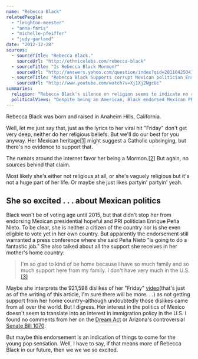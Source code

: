 ```yaml
---
name: "Rebecca Black"
relatedPeople:
  - "leighton-meester"
  - "anna-faris"
  - "michelle-pfeiffer"
  - "judy-garland"
date: "2012-12-28"
sources:
  - sourceTitle: "Rebecca Black."
    sourceUrl: "http://ethnicelebs.com/rebecca-black"
  - sourceTitle: "Is Rebecca Black Mormon?"
    sourceUrl: "http://answers.yahoo.com/question/index?qid=20110425041608AAqni4Z"
  - sourceTitle: "Rebecca Black Supports corrupt Mexican politician Enrique Peña Nieto."
    sourceUrl: "http://www.youtube.com/watch?v=Xj1Xj2NgcUc"
summaries:
  religion: "Rebecca Black's silence on religion seems to indicate no religious affiliation."
  politicalViews: "Despite being an American, Black endorsed Mexican PRI presidential candidate Enrique Peña Nieto."
---
```


Rebecca Black was born and raised in Anaheim Hills, California.

Well, let me just say that, just as the lyrics to her viral hit "Friday" don't get very deep, neither do her religious beliefs. But we'll do our best for you anyway. Her Mexican heritage<a class="source-citation" href="#http%3A%2F%2Fethnicelebs.com%2Frebecca-black" title="Rebecca Black.">[1]</a> might suggest a Catholic upbringing, but there's no evidence to support that.

The rumors around the internet favor her being a Mormon.<a class="source-citation" href="#http%3A%2F%2Fanswers.yahoo.com%2Fquestion%2Findex%3Fqid%3D20110425041608AAqni4Z" title="Is Rebecca Black Mormon?">[2]</a> But again, no sources behind that claim.

Most likely she's either not religious at all, or she's vaguely religious but it's not a huge part of her life. Or maybe she just likes partyin' partyin' yeah.


## She so excited . . . about Mexican politics

Black won't be of voting age until 2015, but that didn't stop her from endorsing Mexican presidential hopeful and PRI politician Enrique Peña Nieto. To be clear, she is neither a citizen of the country nor is she even eligible to vote yet in her own country. But apparently the endorsement still warranted a press conference where she said Peña Nieto "is going to do a fantastic job." She also talked about all the support she receives in her mother's home country:

>I'm so glad to kind of be home because I have so much family and so much support here from my family. I don't have very much in the U.S.<a class="source-citation" href="#http%3A%2F%2Fwww.youtube.com%2Fwatch%3Fv%3DXj1Xj2NgcUc" title="Rebecca Black Supports corrupt Mexican politician Enrique Peña Nieto.">[3]</a>

Maybe she interprets the 921,598 dislikes of her "Friday" [video](http://www.youtube.com/watch?v=kfVsfOSbJY0)(that's just as of the writing of this article, I'm sure there will be more. . .) as not getting support from her home country–although undoubtedly those dislikes came from all over the world. But I digress. Her interest in the politics of Mexico doesn't seem to translate into an interest in immigration policy in the U.S. I found no comments from her on the [Dream Act](http://en.wikipedia.org/wiki/DREAM_Act) or Arizona's controversial [Senate Bill 1070](http://en.wikipedia.org/wiki/SB_1070).

But maybe this endorsement is an indication of things to come for the young pop sensation. Well, I have to say, if that means more of Rebecca Black in our future, then we we we so excited.